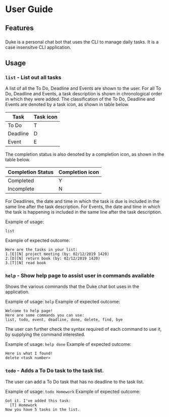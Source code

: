 # User Guide

## Features 

### 

Duke is a personal chat bot that uses the CLI to manage daily tasks. It is a case insensitve CLI application.



## Usage

### `list` - List out all tasks 

A list of all the To Do, Deadline and Events are shown to the user.
For all To Do, Deadline and Events, a task description is shown in chronological order in which they were added. The classification of the To Do, Deadline and Events are denoted by a task icon, as shown in table below.

Task | Task icon
------------ | -------------
To Do | T
Deadline | D
Event | E

The completion status is also denoted by a completion icon, as shown in the table below.

Completion Status | Completion icon
------------ | -------------
Completed | Y
Incomplete | N

For Deadlines, the date and time in which the task is due is included in the same line after the task description.
For Events, the date and time in which the task is happening is included in the same line after the task description.

Example of usage: 

`list`

Example of expected outcome:

```
Here are the tasks in your list:
1.[E][N] project meeting (by: 02/12/2019 1420)
2.[D][N] return book (by: 02/12/2019 1420)
3.[T][N] read book
```

### `help` - Show help page to assist user in commands available

Shows the various commands that the Duke chat bot uses in the application. 

Example of usage: 
`help`
Example of expected outcome:
```
Welcome to help page!
Here are some commands you can use:
list, todo, event, deadline, done, delete, find, bye
```
The user can further check the syntax required of each command to use it, by supplying the command interested.

Example of usage: 
`help done`
Example of expected outcome:
```
Here is what I found!
delete <task number>
```
### `todo` - Adds a To Do task to the task list.

The user can add a To Do task that has no deadline to the task list.

Example of usage: 
`todo Homework`
Example of expected outcome:
```
Got it. I've added this task:
  [T] Homework
Now you have 5 tasks in the list.
```

